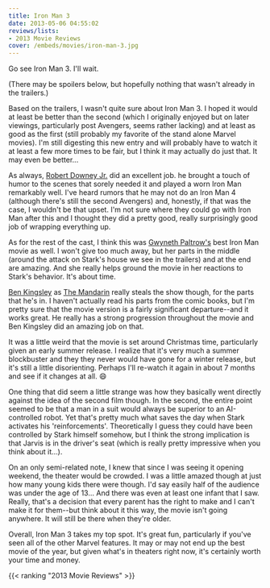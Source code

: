 ```yaml
---
title: Iron Man 3
date: 2013-05-06 04:55:02
reviews/lists:
- 2013 Movie Reviews
cover: /embeds/movies/iron-man-3.jpg
---
```

Go see Iron Man 3. I'll wait.

<!--more-->

(There may be spoilers below, but hopefully nothing that wasn't already in the trailers.)

Based on the trailers, I wasn't quite sure about Iron Man 3. I hoped it would at least be better than the second (which I originally enjoyed but on later viewings, particularly post Avengers, seems rather lacking) and at least as good as the first (still probably my favorite of the stand alone Marvel movies). I'm still digesting this new entry and will probably have to watch it at least a few more times to be fair, but I think it may actually do just that. It may even be better...

As always, <a href="http://www.imdb.com/name/nm0000375/?ref_=tt_cl_t1" title="Robert Downey Jr. on IMDb">Robert Downey Jr.</a> did an excellent job. he brought a touch of humor to the scenes that sorely needed it and played a worn Iron Man remarkably well. I've heard rumors that he may not do an Iron Man 4 (although there's still the second Avengers) and, honestly, if that was the case, I wouldn't be that upset. I'm not sure where they could go with Iron Man after this and I thought they did a pretty good, really surprisingly good job of wrapping everything up. 

As for the rest of the cast, I think this was <a href="http://www.imdb.com/name/nm0000569/?ref_=tt_cl_t2" title="Gwyneth Paltrow on IMDb">Gwyneth Paltrow's</a> best Iron Man movie as well. I won't give too much away, but her parts in the middle (around the attack on Stark's house we see in the trailers) and at the end are amazing. And she really helps ground the movie in her reactions to Stark's behavior. It's about time.

<a href="http://www.imdb.com/name/nm0001426/?ref_=tt_cl_t7" title="Ben Kingsley on IMDb">Ben Kingsley</a> as <a href="http://www.imdb.com/character/ch0036533/?ref_=tt_cl_t7" title="The Mandarin">The Mandarin</a> really steals the show though, for the parts that he's in. I haven't actually read his parts from the comic books, but I'm pretty sure that the movie version is a fairly significant departure--and it works great. He really has a strong progression throughout the movie and Ben Kingsley did an amazing job on that. 

It was a little weird that the movie is set around Christmas time, particularly given an early summer release. I realize that it's very much a summer blockbuster and they they never would have gone for a winter release, but it's still a little disorienting. Perhaps I'll re-watch it again in about 7 months and see if it changes at all. :smile:

One thing that did seem a little strange was how they basically went directly against the idea of the second film though. In the second, the entire point seemed to be that a man in a suit would always be superior to an AI-controlled robot. Yet that's pretty much what saves the day when Stark activates his 'reinforcements'. Theoretically I guess they could have been controlled by Stark himself somehow, but I think the strong implication is that Jarvis is in the driver's seat (which is really pretty impressive when you think about it...).

On an only semi-related note, I knew that since I was seeing it opening weekend, the theater would be crowded. I was a little amazed though at just how many young kids there were though. I'd say easily half of the audience was under the age of 13... And there was even at least one infant that I saw. Really, that's a decision that every parent has the right to make and I can't make it for them--but think about it this way, the movie isn't going anywhere. It will still be there when they're older.

Overall, Iron Man 3 takes my top spot. It's great fun, particularly if you've seen all of the other Marvel features. It may or may not end up the best movie of the year, but given what's in theaters right now, it's certainly worth your time and money. 

{{< ranking "2013 Movie Reviews" >}}
